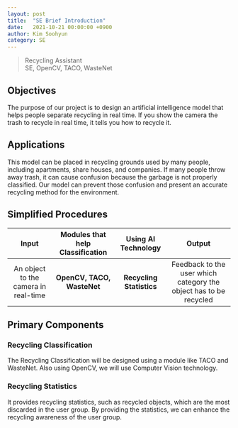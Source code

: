 ```yaml
---
layout: post
title:  "SE Brief Introduction"
date:   2021-10-21 00:00:00 +0900
author: Kim Soohyun
category: SE
---
```


> Recycling Assistant    
> SE, OpenCV, TACO, WasteNet


## Objectives

The purpose of our project is to design an artificial intelligence model that helps people separate recycling in real time. If you show the camera the trash to recycle in real time, it tells you how to recycle it.

## Applications

This model can be placed in recycling grounds used by many people, including apartments, share houses, and companies. If many people throw away trash, it can cause confusion because the garbage is not properly classified.
Our model can prevent those confusion and present an accurate recycling method for the environment.

## Simplified Procedures 

|Input|Modules that help Classification|Using AI Technology|Output|
|:-------------------:|:-------------------:|:----------------:|:--------------------:|
|An object to the camera in real-time|**OpenCV, TACO, WasteNet**|**Recycling Statistics**|Feedback to the user which category the object has to be recycled|

## Primary Components

### Recycling Classification 

The Recycling Classification will be designed using a module like TACO and WasteNet. Also using OpenCV, we will use Computer Vision technology.

### Recycling Statistics

It provides recycling statistics, such as recycled objects, which are the most discarded in the user group. By providing the statistics, we can enhance the recycling awareness of the user group.